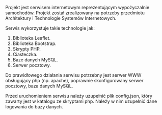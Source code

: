 Projekt jest serwisem internetowym reprezentującym wypożyczalnie samochodów. 
Projekt został zrealizowany na potrzeby przedmiotu Architektury i Technologie Systemów Internetowych.

Serwis wykorzystuje takie technologie jak:
1. Biblioteka Leaflet.
2. Biblioteka Bootstrap.
3. Skrypty PHP.
4. Ciasteczka.
5. Baze danych MySQL.
6. Serwer pocztowy.

Do prawidłowego działania serwisu potrzebny jest serwer WWW obsługujący php (np. apache), poprawnie skonfigurowany serwer pocztowy, baza danych MySQL.

Przed uruchomieniem serwisu należy uzupełnić plik config.json, który zawarty jest w katalogu ze skryptami php. Należy w nim uzupełnić dane logowania do bazy danych.
